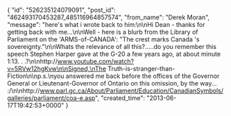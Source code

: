  {
   "id": "526235124079091",
   "post_id": "462493170453287_485116964857574",
   "from_name": "Derek Moran",
   "message": "here's what i wrote back to him:\n\nHi Dean - thanks for getting back with me...\n\nWell - here is a blurb from the Library of Parliament on the 'ARMS-of-CANADA':  \"The crest marks Canada 's sovereignty.\"\n\nWhats the relevance of all this?.....do you remember this speech Stephen Harper gave at the G-20 a few years ago, at about minute 1:13. . .?\n\nhttp://www.youtube.com/watch?v=5RVw12hgKvw\n\nSigned,\nThe Truth-is-stranger-than-Fiction\n\np.s.\nyou answered me back before the offices of the Governor General or Lieutenant-Governor of Ontario on this omission, by the way... :/\n\nhttp://www.parl.gc.ca/About/Parliament/Education/CanadianSymbols/galleries/parliament/coa-e.asp",
   "created_time": "2013-06-17T19:42:53+0000"
 }
